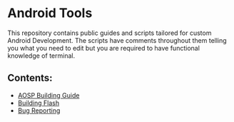 # Android Tools

This repository contains public guides and scripts tailored for custom Android Development. The scripts have comments throughout
them telling you what you need to edit but you are required to have functional knowledge of terminal.

## Contents:

- [AOSP Building Guide](guides/building_aosp.txt)
- [Building Flash](guides/building_flash.txt)
- [Bug Reporting](guides/proper_bug_reporting.txt)
